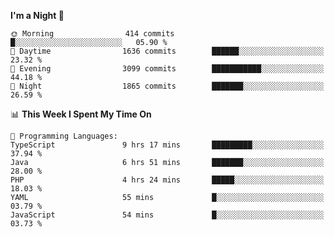 <!--START_SECTION:waka-->
**I'm a Night 🦉** 

```text
🌞 Morning                414 commits         █░░░░░░░░░░░░░░░░░░░░░░░░   05.90 % 
🌆 Daytime                1636 commits        ██████░░░░░░░░░░░░░░░░░░░   23.32 % 
🌃 Evening                3099 commits        ███████████░░░░░░░░░░░░░░   44.18 % 
🌙 Night                  1865 commits        ███████░░░░░░░░░░░░░░░░░░   26.59 % 
```


📊 **This Week I Spent My Time On** 

```text
💬 Programming Languages: 
TypeScript               9 hrs 17 mins       █████████░░░░░░░░░░░░░░░░   37.94 % 
Java                     6 hrs 51 mins       ███████░░░░░░░░░░░░░░░░░░   28.00 % 
PHP                      4 hrs 24 mins       █████░░░░░░░░░░░░░░░░░░░░   18.03 % 
YAML                     55 mins             █░░░░░░░░░░░░░░░░░░░░░░░░   03.79 % 
JavaScript               54 mins             █░░░░░░░░░░░░░░░░░░░░░░░░   03.73 % 
```


<!--END_SECTION:waka-->
